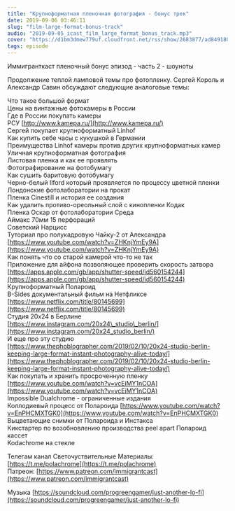 ```yaml
---
title: "Крупноформатная пленочная фотография - бонус трек"
date: 2019-09-06 03:46:11
slug: "film-large-format-bonus-track"
audio: "2019-09-05_icast_film_large_format_bonus_track.mp3"
cover: "https://d1bm3dmew779uf.cloudfront.net/rss/show/2683877/ad8491808fd5d2fad6e14f544462250a.png"
tags: episode
---
```

Иммигранткаст пленочный бонус эпизод - часть 2 - шоуноты  
  
Продолжение теплой ламповой темы про фотопленку. Сергей Король и Александр Савин обсуждают следующие аналоговые темы:  
  
Что такое большой формат  
Цены на винтажные фотокамеры в России  
Где в России покупать камеры  
РСУ [http://www.kamepa.ru/](http://www.kamepa.ru/)  
Сергей покупает крупноформатный Linhof  
Как купить себе часы с кукушкой в Германии  
Преимущества Linhof камеры против других крупноформатных камер  
Уличная крупноформатная фотография  
Листовая пленка и как ее проявлять  
Фотографирование на фотобумагу  
Как сушить баритовую фотобумагу  
Черно-белый Ilford который проявляется по процессу цветной пленки  
Лондонские фотолаборатории на прокат  
Пленка Cinestill и история ее создания  
Как удалить противо-ореольный слой с кинопленки Кодак  
Пленка Оскар от фотолаборатории Среда  
Аймакс 70мм 15 перфораций  
Советский Нарцисс  
Туториал про полукадровую Чайку-2 от Александра [https://www.youtube.com/watch?v=ZHKnjYmEy9A](https://www.youtube.com/watch?v=ZHKnjYmEy9A)  
Как понять что со старой камерой что-то не так  
Приложение для айфона позволяющее проверить скорость затвора [https://apps.apple.com/gb/app/shutter-speed/id560154244](https://apps.apple.com/gb/app/shutter-speed/id560154244)  
Крупноформатный Полароид  
B-Sides документальный фильм на Нетфликсе [https://www.netflix.com/title/80145699](https://www.netflix.com/title/80145699)  
Студия 20х24 в Берлине [https://www.instagram.com/20x24\_studio\_berlin/](https://www.instagram.com/20x24_studio_berlin/)  
И еще про эту студию [https://www.thephoblographer.com/2019/02/10/20x24-studio-berlin-keeping-large-format-instant-photography-alive-today/](https://www.thephoblographer.com/2019/02/10/20x24-studio-berlin-keeping-large-format-instant-photography-alive-today/)  
Как покупать и хранить просроченную пленку [https://www.youtube.com/watch?v=vcEiMY1nCOA](https://www.youtube.com/watch?v=vcEiMY1nCOA)  
Impossible Dualchrome - ограниченные издания  
Коллодиевый процесс от Полароида [https://www.youtube.com/watch?v=EnPHCMXTGK0](https://www.youtube.com/watch?v=EnPHCMXTGK0)  
Выцветающие снимки от Полароида и Инстакса  
Кикстартер по возобновлению производства peel apart Полароид кассет  
Kodachrome на стекле  
  
Телегам канал Светочуствительные Материалы: [https://t.me/polachrome](https://t.me/polachrome)  
Патреон: [https://www.patreon.com/immigrantcast](https://www.patreon.com/immigrantcast)  
  
Музыка [https://soundcloud.com/progreengamer/just-another-lo-fi](https://soundcloud.com/progreengamer/just-another-lo-fi)

